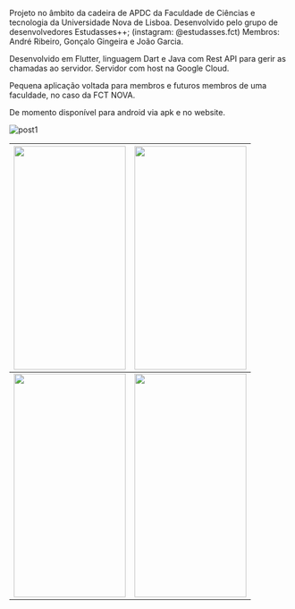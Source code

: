 Projeto no âmbito da cadeira de APDC da Faculdade de Ciências e tecnologia da Universidade Nova de Lisboa.
Desenvolvido pelo grupo de desenvolvedores Estudasses++; (instagram: @estudasses.fct)
Membros: André Ribeiro, Gonçalo Gingeira e João Garcia.

Desenvolvido em Flutter, linguagem Dart e Java com Rest API para gerir as chamadas ao servidor.
Servidor com host na Google Cloud. 

Pequena aplicação voltada para membros e futuros membros de uma faculdade, no caso da FCT NOVA.

De momento disponível para android via apk e no website.

![post1](https://github.com/at-ribeiro/adc-project/assets/93600404/587aafc9-ff37-492a-b0ca-bb05d624611b)

| <img src="https://github.com/at-ribeiro/adc-project/assets/93600404/69b9e968-44f0-486c-8ca4-a6a1bfbcb089" width="200" height="400"> | <img src="https://github.com/at-ribeiro/adc-project/assets/93600404/58091a30-ebc2-4f4c-82ad-3e2bd8487bc5" width="200" height="400"> |
| --- | --- |
| <img src="https://github.com/at-ribeiro/adc-project/assets/93600404/02ab87fa-b99c-4d99-885c-a0a9052622a3" width="200" height="400"> | <img src="URL_OF_FOURTH_IMAGE" width="200" height="400"> |
